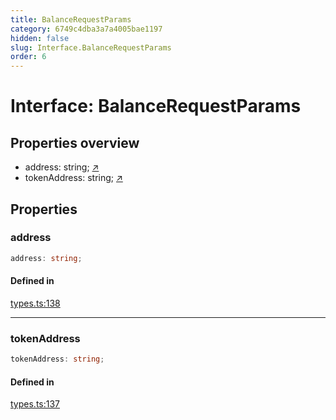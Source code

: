 ```yaml
---
title: BalanceRequestParams
category: 6749c4dba3a7a4005bae1197
hidden: false
slug: Interface.BalanceRequestParams
order: 6
---
```


# Interface: BalanceRequestParams

## Properties overview

- address:  string; [↗](#address)
- tokenAddress:  string; [↗](#tokenaddress)

## Properties

### address

```ts
address: string;
```

#### Defined in

[types.ts:138](https://github.com/zkcloudworker/minatokens-lib/blob/main/packages/api/src/types.ts#L138)

***

### tokenAddress

```ts
tokenAddress: string;
```

#### Defined in

[types.ts:137](https://github.com/zkcloudworker/minatokens-lib/blob/main/packages/api/src/types.ts#L137)
